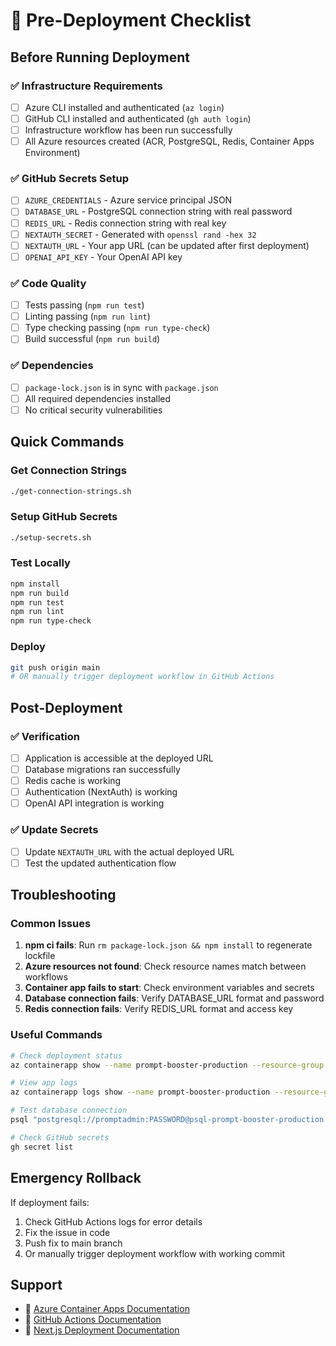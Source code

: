 # 🚀 Pre-Deployment Checklist

## Before Running Deployment

### ✅ **Infrastructure Requirements**
- [ ] Azure CLI installed and authenticated (`az login`)
- [ ] GitHub CLI installed and authenticated (`gh auth login`)
- [ ] Infrastructure workflow has been run successfully
- [ ] All Azure resources created (ACR, PostgreSQL, Redis, Container Apps Environment)

### ✅ **GitHub Secrets Setup**
- [ ] `AZURE_CREDENTIALS` - Azure service principal JSON
- [ ] `DATABASE_URL` - PostgreSQL connection string with real password
- [ ] `REDIS_URL` - Redis connection string with real key
- [ ] `NEXTAUTH_SECRET` - Generated with `openssl rand -hex 32`
- [ ] `NEXTAUTH_URL` - Your app URL (can be updated after first deployment)
- [ ] `OPENAI_API_KEY` - Your OpenAI API key

### ✅ **Code Quality**
- [ ] Tests passing (`npm run test`)
- [ ] Linting passing (`npm run lint`)
- [ ] Type checking passing (`npm run type-check`)
- [ ] Build successful (`npm run build`)

### ✅ **Dependencies**
- [ ] `package-lock.json` is in sync with `package.json`
- [ ] All required dependencies installed
- [ ] No critical security vulnerabilities

## Quick Commands

### Get Connection Strings
```bash
./get-connection-strings.sh
```

### Setup GitHub Secrets
```bash
./setup-secrets.sh
```

### Test Locally
```bash
npm install
npm run build
npm run test
npm run lint
npm run type-check
```

### Deploy
```bash
git push origin main
# OR manually trigger deployment workflow in GitHub Actions
```

## Post-Deployment

### ✅ **Verification**
- [ ] Application is accessible at the deployed URL
- [ ] Database migrations ran successfully
- [ ] Redis cache is working
- [ ] Authentication (NextAuth) is working
- [ ] OpenAI API integration is working

### ✅ **Update Secrets**
- [ ] Update `NEXTAUTH_URL` with the actual deployed URL
- [ ] Test the updated authentication flow

## Troubleshooting

### Common Issues

1. **npm ci fails**: Run `rm package-lock.json && npm install` to regenerate lockfile
2. **Azure resources not found**: Check resource names match between workflows
3. **Container app fails to start**: Check environment variables and secrets
4. **Database connection fails**: Verify DATABASE_URL format and password
5. **Redis connection fails**: Verify REDIS_URL format and access key

### Useful Commands

```bash
# Check deployment status
az containerapp show --name prompt-booster-production --resource-group rg-prompt-booster

# View app logs
az containerapp logs show --name prompt-booster-production --resource-group rg-prompt-booster

# Test database connection
psql "postgresql://promptadmin:PASSWORD@psql-prompt-booster-production.postgres.database.azure.com:5432/promptbooster?sslmode=require"

# Check GitHub secrets
gh secret list
```

## Emergency Rollback

If deployment fails:

1. Check GitHub Actions logs for error details
2. Fix the issue in code
3. Push fix to main branch
4. Or manually trigger deployment workflow with working commit

## Support

- 📖 [Azure Container Apps Documentation](https://docs.microsoft.com/en-us/azure/container-apps/)
- 📖 [GitHub Actions Documentation](https://docs.github.com/en/actions)
- 📖 [Next.js Deployment Documentation](https://nextjs.org/docs/deployment)
